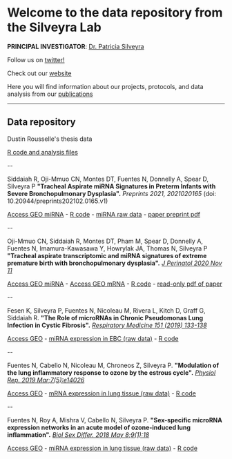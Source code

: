 # Welcome to the data repository from the Silveyra Lab

**PRINCIPAL INVESTIGATOR**:   [Dr. Patricia Silveyra](https://www.linkedin.com/in/patriciasilveyra)

Follow us on [twitter!](https://twitter.com/silveyralab?lang=en)

Check out our [website](http://silveyralab.com/)

Here you will find information about our projects, protocols, and data analysis from our [publications](http://www.ncbi.nlm.nih.gov/myncbi/browse/collection/43899845/?sort=date&direction=descending)

---------
## Data repository

Dustin Rousselle's thesis data

[R code and analysis files](https://github.com/psilveyra/dustin_thesis_data)

--

Siddaiah R, Oji-Mmuo CN, Montes DT, Fuentes N, Donnelly A, Spear D, Silveyra P **"Tracheal Aspirate miRNA Signatures in Preterm Infants with Severe Bronchopulmonary Dysplasia".** *Preprints 2021, 2021020165* (doi: 10.20944/preprints202102.0165.v1)

[Access GEO miRNA](https://www.ncbi.nlm.nih.gov/geo/query/acc.cgi?acc=GSE165828) - 
[R code](https://github.com/psilveyra/silveyralab/blob/master/BPDmildmodvsSevere.Rmd) - 
[miRNA raw data](https://github.com/psilveyra/silveyralab/blob/master/BPD_RTPCR_Silveyra.xls) - 
[paper preprint pdf](https://github.com/psilveyra/silveyralab/blob/master/preprints202102.0165.v1.pdf)

--

Oji-Mmuo CN, Siddaiah R, Montes DT, Pham M, Spear D, Donnelly A, Fuentes N, Imamura-Kawasawa Y, Howrylak JA, Thomas N, Silveyra P
**"Tracheal aspirate transcriptomic and miRNA signatures of extreme premature birth with bronchopulmonary dysplasia".** [*J Perinatol 2020 Nov 11*](https://www.nature.com/articles/s41372-020-00868-9)

[Access GEO miRNA](https://www.ncbi.nlm.nih.gov/geo/query/acc.cgi?&acc=GSE156055) - 
[Access GEO mRNA](https://www.ncbi.nlm.nih.gov/geo/query/acc.cgi?acc=GSE156028) - 
[R code](https://github.com/psilveyra/silveyralab/blob/master/BPDanalysisfinal.Rmd) - 
[read-only pdf of paper](https://rdcu.be/caCWg)

--

Fesen K, Silveyra P, Fuentes N, Nicoleau M, Rivera L, Kitch D, Graff G, Siddaiah R. 
**"The Role of microRNAs in Chronic Pseudomonas Lung Infection in Cystic Fibrosis".** [*Respiratory Medicine 151 (2019) 133-138*](https://www.resmedjournal.com/article/S0954-6111(19)30133-7/fulltext)

[Access GEO](https://www.ncbi.nlm.nih.gov/geo/query/acc.cgi?acc=GSE130159) - 
[miRNA expression in EBC (raw data)](http://psilveyra.github.io/silveyralab/CF_RTPCR_Silveyra.xls) - 
[R code](https://github.com/psilveyra/silveyralab/blob/master/CFanalysis.Rmd)

--

Fuentes N, Cabello N, Nicoleau M, Chroneos Z, Silveyra P. 
**"Modulation of the lung inflammatory response to ozone by the estrous cycle".** [*Physiol Rep. 2019 Mar;7(5):e14026*](https://physoc.onlinelibrary.wiley.com/doi/full/10.14814/phy2.14026)

[Access GEO](https://www.ncbi.nlm.nih.gov/geo/query/acc.cgi?acc=GSE123276) -
[mRNA expression in lung tissue (raw data)](http://psilveyra.github.io/silveyralab/GA_RTPCR_Silveyra.xls) -
[R code](https://github.com/psilveyra/silveyralab/blob/master/Array.Rmd)

--

Fuentes N, Roy A, Mishra V, Cabello N, Silveyra P. 
**"Sex-specific microRNA expression networks in an acute model of ozone-induced lung inflammation".** [*Biol Sex Differ. 2018 May 8;9(1):18*](https://bsd.biomedcentral.com/articles/10.1186/s13293-018-0177-7)

[Access GEO](https://www.ncbi.nlm.nih.gov/geo/query/acc.cgi?acc=GSE111667) -
[miRNA expression in lung tissue (raw data)](http://psilveyra.github.io/silveyralab/miGA_RTPCR_Silveyra.xls) -
[R code](https://github.com/psilveyra/silveyralab/blob/master/ArraymiRNAmouse.Rmd)

